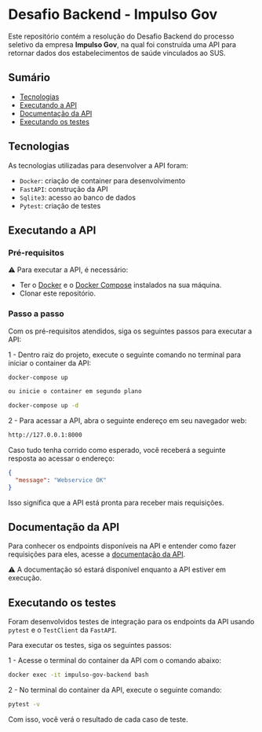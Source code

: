 # Desafio Backend - Impulso Gov

Este repositório contém a resolução do Desafio Backend do processo seletivo da empresa **Impulso Gov**, na qual foi construída uma API para retornar dados dos estabelecimentos de saúde vinculados ao SUS.

## Sumário

- [Tecnologias](https://github.com/tainnaps/desafio-backend-impulso-gov#tecnologias)
- [Executando a API](https://github.com/tainnaps/desafio-backend-impulso-gov#executando-a-api)
- [Documentação da API](https://github.com/tainnaps/desafio-backend-impulso-gov#documenta%C3%A7%C3%A3o-da-api)
- [Executando os testes](https://github.com/tainnaps/desafio-backend-impulso-gov#executando-os-testes)

## Tecnologias

As tecnologias utilizadas para desenvolver a API foram:

- `Docker`: criação de container para desenvolvimento
- `FastAPI`: construção da API
- `Sqlite3`: acesso ao banco de dados
- `Pytest`: criação de testes

## Executando a API

### Pré-requisitos

⚠️ Para executar a API, é necessário:

- Ter o [Docker](https://docs.docker.com/get-docker/) e o [Docker Compose](https://docs.docker.com/compose/) instalados na sua máquina.
- Clonar este repositório.

### Passo a passo

Com os pré-requisitos atendidos, siga os seguintes passos para executar a API:

1 - Dentro raiz do projeto, execute o seguinte comando no terminal para iniciar o container da API:

``` bash
docker-compose up

ou inicie o container em segundo plano

docker-compose up -d
```

2 - Para acessar a API, abra o seguinte endereço em seu navegador web:

``` bash
http://127.0.0.1:8000
```

Caso tudo tenha corrido como esperado, você receberá a seguinte resposta ao acessar o endereço:

``` json
{
  "message": "Webservice OK"
}
```

Isso significa que a API está pronta para receber mais requisições.

## Documentação da API

Para conhecer os endpoints disponíveis na API e entender como fazer requisições para eles, acesse a [documentação da API](http://127.0.0.1:8000/docs).

⚠️ A documentação só estará disponível enquanto a API estiver em execução.

## Executando os testes

Foram desenvolvidos testes de integração para os endpoints da API usando `pytest` e o `TestClient` da `FastAPI`.

Para executar os testes, siga os seguintes passos:

1 - Acesse o terminal do container da API com o comando abaixo:

``` bash
docker exec -it impulso-gov-backend bash
```

2 - No terminal do container da API, execute o seguinte comando:

``` bash
pytest -v
```

Com isso, você verá o resultado de cada caso de teste.
